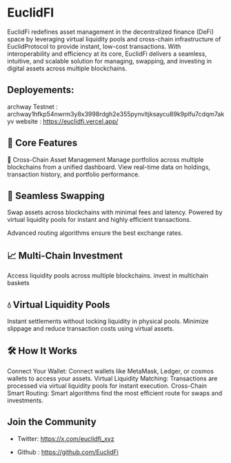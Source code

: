 # EuclidFI

EuclidFi redefines asset management in the decentralized finance (DeFi) space by leveraging virtual liquidity pools and cross-chain infrastructure of EuclidProtocol to provide instant, low-cost transactions. With interoperability and efficiency at its core, EuclidFi delivers a seamless, intuitive, and scalable solution for managing, swapping, and investing in digital assets across multiple blockchains.

## Deployements: 
archway Testnet : archway1hfkp54nwrm3y8x3998rdgh2e355pynvltjksaycu89k9plfu7cdqm7akyv
website : https://euclidfi.vercel.app/


## 🚀 Core Features
🌉 Cross-Chain Asset Management
Manage portfolios across multiple blockchains from a unified dashboard.
View real-time data on holdings, transaction history, and portfolio performance.


## 🔄 Seamless Swapping
Swap assets across blockchains with minimal fees and latency.
Powered by virtual liquidity pools for instant and highly efficient transactions.

Advanced routing algorithms ensure the best exchange rates.
## 📈 Multi-Chain Investment
Access liquidity pools across multiple blockchains.
invest in multichain baskets 

## 💧 Virtual Liquidity Pools
Instant settlements without locking liquidity in physical pools.
Minimize slippage and reduce transaction costs using virtual assets.



## 🛠️ How It Works
Connect Your Wallet: Connect wallets like MetaMask, Ledger, or cosmos wallets to access your assets.
Virtual Liquidity Matching: Transactions are processed via virtual liquidity pools for instant execution.
Cross-Chain Smart Routing: Smart algorithms find the most efficient route for swaps and investments.




## Join the Community 

- Twitter: https://x.com/euclidfi_xyz

- Github : https://github.com/EuclidFi


